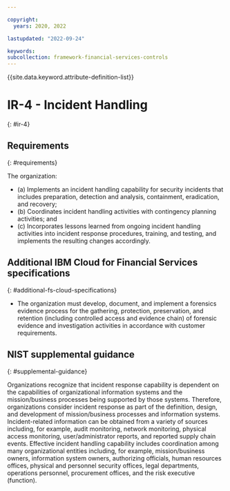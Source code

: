 ```yaml
---

copyright:
  years: 2020, 2022

lastupdated: "2022-09-24"

keywords: 
subcollection: framework-financial-services-controls
---
```


{{site.data.keyword.attribute-definition-list}}

         
# IR-4 - Incident Handling
{: #ir-4}

## Requirements
{: #requirements}

The organization:

- (a) Implements an incident handling capability for security incidents that includes preparation, detection and analysis, containment, eradication, and recovery;
- (b) Coordinates incident handling activities with contingency planning activities; and
- (c) Incorporates lessons learned from ongoing incident handling activities into incident response procedures, training, and testing, and implements the resulting changes accordingly.

## Additional IBM Cloud for Financial Services specifications
{: #additional-fs-cloud-specifications}

- The organization must develop, document, and implement a forensics evidence process for the gathering, protection, preservation, and retention (including controlled access and evidence chain) of forensic evidence and investigation activities in accordance with customer requirements.

## NIST supplemental guidance
{: #supplemental-guidance}

Organizations recognize that incident response capability is dependent on the capabilities of organizational information systems and the mission/business processes being supported by those systems. Therefore, organizations consider incident response as part of the definition, design, and development of mission/business processes and information systems. Incident-related information can be obtained from a variety of sources including, for example, audit monitoring, network monitoring, physical access monitoring, user/administrator reports, and reported supply chain events. Effective incident handling capability includes coordination among many organizational entities including, for example, mission/business owners, information system owners, authorizing officials, human resources offices, physical and personnel security offices, legal departments, operations personnel, procurement offices, and the risk executive (function).

